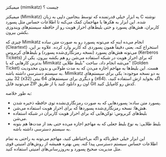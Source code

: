 میمیکتز (mimikatz) چیست ؟

میمیکتز (Mimikatz) یه ابزار خیلی قدرتمنده که توسط بنجامین دلپی به زبان C نوشته شده. این ابزار به هکرها یا مهاجمان کمک می‌کنه تا اطلاعات حساس مثل پسورد کاربران، هش‌های پسورد و حتی بلیط‌های احراز هویت رو از حافظه سیستم‌های ویندوزی بکشن بیرون. 

چیزی که Mimikatz انجام می‌ده اینه که می‌تونه پسورد رو به صورت متن ساده (Cleartext) استخراج کنه، یعنی دقیقاً همون پسوردی که کاربر وارد کرده. علاوه بر این، می‌تونه هش‌های پسورد (نسخه رمزنگاری‌شده پسورد) و بلیط‌های کربروس (Kerberos Tickets) که برای احراز هویت در شبکه استفاده می‌شن رو هم بکشه بیرون. یکی از بدترین کارهایی که با Mimikatz می‌شه انجام داد، ساخت "بلیط طلایی" (Golden Ticket) هست. این بلیط‌ها به مهاجم اجازه می‌دن که به مدت طولانی و بدون محدودیت به سیستم دسترسی داشته باشه. Mimikatz به دو نسخه موجوده: یکی برای سیستم‌های 32 بیتی (x32) و دیگری برای سیستم‌های 64 بیتی (x64). اگه بخواید ازش استفاده کنید، می‌تونید فایل ZIP اون رو دانلود کنید یا از طریق Git کدش رو کامپایل کنید.

به طور خلاصه:
- پسورد متن ساده: پسوردهایی که به صورت رمزنگاری‌نشده توی حافظه ذخیره شدن.
- هش‌ها: نسخه رمزنگاری‌شده پسوردها که برای احراز هویت استفاده می‌شن.
- بلیط‌های کربروس: توکن‌هایی که برای احراز هویت کاربران در شبکه استفاده می‌شن.
- بلیط طلایی: یه نوع بلیط جعلی که به مهاجم اجازه می‌ده حتی بعد از مدت‌ها هم بتونه به سیستم دسترسی داشته باشه.

این ابزار خیلی خطرناکه و اگه بی‌احتیاطی کنید، مهاجم می‌تونه به راحتی به تمام اطلاعات حساس سیستم دسترسی پیدا کنه. پس بهتره همیشه از روش‌های امنیتی قوی مثل مدیریت صحیح پسورد و به‌روزرسانی‌های امنیتی استفاده کنید.
